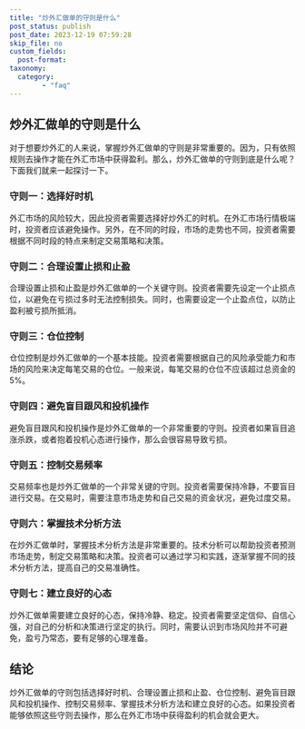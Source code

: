 ```yaml
---
title: "炒外汇做单的守则是什么"
post_status: publish
post_date: 2023-12-19 07:59:28
skip_file: no
custom_fields: 
  post-format: 
taxonomy:
  category:
        - "faq"
---
```


## 炒外汇做单的守则是什么

对于想要炒外汇的人来说，掌握炒外汇做单的守则是非常重要的。因为，只有依照规则去操作才能在外汇市场中获得盈利。那么，炒外汇做单的守则到底是什么呢？下面我们就来一起探讨一下。

### 守则一：选择好时机

外汇市场的风险较大，因此投资者需要选择好炒外汇的时机。在外汇市场行情极端时，投资者应该避免操作。另外，在不同的时段，市场的走势也不同，投资者需要根据不同时段的特点来制定交易策略和决策。

### 守则二：合理设置止损和止盈

合理设置止损和止盈是炒外汇做单的一个关键守则。投资者需要先设定一个止损点位，以避免在亏损过多时无法控制损失。同时，也需要设定一个止盈点位，以防止盈利被亏损所抵消。

### 守则三：仓位控制

仓位控制是炒外汇做单的一个基本技能。投资者需要根据自己的风险承受能力和市场的风险来决定每笔交易的仓位。一般来说，每笔交易的仓位不应该超过总资金的5%。

### 守则四：避免盲目跟风和投机操作

避免盲目跟风和投机操作是炒外汇做单的一个非常重要的守则。投资者如果盲目追涨杀跌，或者抱着投机心态进行操作，那么会很容易导致亏损。

### 守则五：控制交易频率

交易频率也是炒外汇做单的一个非常关键的守则。投资者需要保持冷静，不要盲目进行交易。在交易时，需要注意市场走势和自己交易的资金状况，避免过度交易。

### 守则六：掌握技术分析方法

在炒外汇做单时，掌握技术分析方法是非常重要的。技术分析可以帮助投资者预测市场走势，制定交易策略和决策。投资者可以通过学习和实践，逐渐掌握不同的技术分析方法，提高自己的交易准确性。

### 守则七：建立良好的心态

炒外汇做单需要建立良好的心态，保持冷静、稳定。投资者需要坚定信仰、自信心强，对自己的分析和决策进行坚定的执行。同时，需要认识到市场风险并不可避免，盈亏乃常态，要有足够的心理准备。

## 结论

炒外汇做单的守则包括选择好时机、合理设置止损和止盈、仓位控制、避免盲目跟风和投机操作、控制交易频率、掌握技术分析方法和建立良好的心态。如果投资者能够依照这些守则去操作，那么在外汇市场中获得盈利的机会就会更大。
